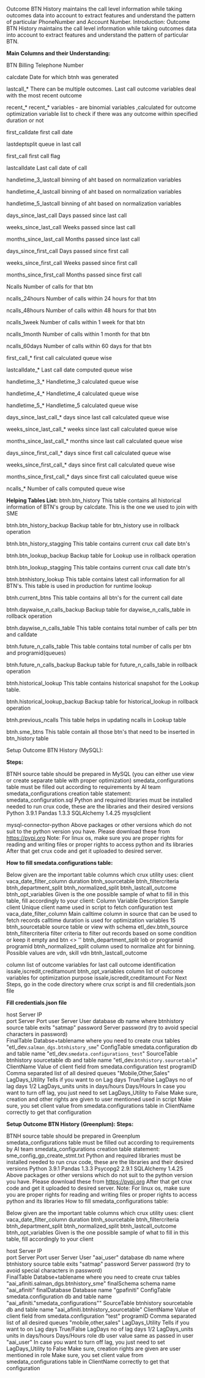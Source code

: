 Outcome BTN History maintains the call level information while taking outcomes data into account to extract features and understand the pattern of particular PhoneNumber and Account Number.
Introduction:
Outcome BTN History maintains the call level information while taking outcomes data into account to extract features and understand the pattern of particular BTN.


**Main Columns and their Understanding:**


BTN
Billing Telephone Number

calcdate
Date for which btnh was generated
 
lastcall_*
There can be multiple outcomes. Last call outcome variables deal with the most recent outcome

recent_*
recent_* variables - are binomial variables ,calculated for outcome optimization variable list to check if there was any outcome within specified duration or not

first_calldate
first call date

lastdeptsplit
queue in last call

first_call
first call flag

lastcalldate
Last call date of call

handletime_3_lastcall
binning of aht based on normalization variables

handletime_4_lastcall
binning of aht based on normalization variables

handletime_5_lastcall
binning of aht based on normalization variables

days_since_last_call
Days passed since last call

weeks_since_last_call
Weeks passed since last call

months_since_last_call
Months passed since last call

days_since_first_call
Days passed since first call

weeks_since_first_call
Weeks passed since first call

months_since_first_call
Months passed since first call	
 
Ncalls
Number of calls for that btn

ncalls_24hours
Number of calls within 24 hours for that btn

ncalls_48hours
Number of calls within 48 hours for that btn

ncalls_1week
Number of calls within 1 week for that btn

ncalls_1month
Number of calls within 1 month for that btn

ncalls_60days
Number of calls within 60 days for that btn

first_call_*
first call calculated queue wise

lastcalldate_*
Last call date computed queue wise

handletime_3_*
Handletime_3 calculated queue wise

handletime_4_*
Handletime_4 calculated queue wise

handletime_5_*
Handletime_5 calculated queue wise

days_since_last_call_*
days since last call calculated queue wise

weeks_since_last_call_*
weeks since last call calculated queue wise

months_since_last_call_*
months since last call calculated queue wise

days_since_first_call_*
days since first call calculated queue wise

weeks_since_first_call_*
days since first call calculated queue wise

months_since_first_call_*
days since first call calculated queue wise

ncalls_*
Number of calls computed queue wise

 

**Helping Tables List:**
btnh.btn_history	This table contains all historical information of BTN's group by calcdate. This is the one we used to join with SME

btnh.btn_history_backup	Backup table for btn_history use in rollback operation

btnh.btn_history_stagging	This table contains current crux call date btn's

btnh.btn_lookup_backup	Backup table for Lookup use in rollback operation

btnh.btn_lookup_stagging	This table contains current crux call date btn's

btnh.btnhistory_lookup	This table contains latest call information for all BTN's. This table is used in production for runtime lookup

btnh.current_btns	This table contains all btn's for the current call date

btnh.daywaise_n_calls_backup	Backup table for daywise_n_calls_table in rollback operation

btnh.daywise_n_calls_table	This table contains total number of calls per btn and calldate

btnh.future_n_calls_table	This table contains total number of calls per btn and programid(queues)

btnh.future_n_calls_backup	Backup table for future_n_calls_table in rollback operation

btnh.historical_lookup	This table contains historical snapshot for the Lookup table.

btnh.historical_lookup_backup	Backup table for historical_lookup in rollback operation

btnh.previous_ncalls	This table helps in updating ncalls in Lookup table

btnh.sme_btns	This table contain all those btn's that need to be inserted in btn_history table

Setup Outcome BTN History (MySQL):

**Steps:**

BTNH source table should be prepared in MySQL (you can either use view or create separate table with proper optimization)
smedata_configurations table must be filled out according to requirements by AI team
smedata_configurations creation table statement: smedata_configuration.sql
Python and required libraries must be installed needed to run crux code, these are the libraries and their desired versions
Python 3.9.1
Pandas 1.3.3
SQLAlchemy 1.4.25
mysqlclient

mysql-connector-python
 Above packages or other versions which do not suit to the python version you have. Please download these from https://pypi.org
Note: For linux os, make sure you are proper rights for reading and writing files or proper rights to access python and its libraries
After that get crux code and get it uploaded to desired server.


**How to fill smedata.configurations table:**

Below given are the important table columns which crux utility uses:
client
vaca_date_filter_column
duration
btnh_sourcetable
btnh_filtercriteria
btnh_department_split
btnh_normalized_split
btnh_lastcall_outcome
btnh_opt_variables
Given is the one possible sample of what to fill in this table, fill accordingly to your client:
Column Variable	Description	Sample
client	Unique client name used in script to fetch configuration	test
vaca_date_filter_column	Main calltime column in source that can be used to fetch records	calltime
duration	is used for optimization variables	15
btnh_sourcetable	source table or view with schema	etl_dev.btnh_source
btnh_filtercriteria	filter criteria to filter out records based on some condition or keep it empty	and btn <> ''
btnh_department_split	lob or programid	programid
btnh_normalized_split	column used to normalize aht for binning. Possible values are vdn, skill	vdn
btnh_lastcall_outcome

column list of outcome variables for last call outcome identification	issale,iscredit,creditamount
btnh_opt_variables	column list of outcome variables for optimization purpose	issale,iscredit,creditamount
For Next Steps, go in the code directory where crux script is and fill credentials.json file

**Fill credentials.json file**

host	Server IP	
port	Server Port	
user	Server User	
database	db name where btnhistory source table exits	"satmap"
password	Server password (try to avoid special characters in password)	
FinalTable	Databse+tablename where you need to create crux tables	"etl_dev.`salman_dgs.btnhistory_sme`"
ConfigTable	smedata.configuration db and table name	 "etl_dev.`smedata.configurations_test`"
SourceTable	btnhistory sourcetable db and table name	"etl_dev.`btnhistory.sourcetable`"
ClientName	Value of client field from smedata.configuration	test
programID	Comma separated list of all desired queues	"Mobile,Other,Sales"
LagDays_Utility	Tells if you want to on Lag days	True/False
LagDays	no of lag days	1/2
LagDays_units	units in days/hours	Days/Hours
In case you want to turn off lag, you just need to set LagDays_Utility to False
Make sure, creation and other rights are given to user mentioned used in script
Make sure, you set client value from smedata.configurations table in ClientName correctly to get that configuration

**Setup Outcome BTN History (Greenplum):
Steps:**

BTNH source table should be prepared in Greenplum
smedata_configurations table must be filled out according to requirements by AI team
smedata_configurations creation table statement: sme_config_gp_create_stmt.txt
Python and required libraries must be installed needed to run crux code, these are the libraries and their desired versions
Python 3.9.1
Pandas 1.3.3
Psycopg2 2.9.1
SQLAlchemy 1.4.25
 Above packages or other versions which do not suit to the python version you have. Please download these from https://pypi.org
After that get crux code and get it uploaded to desired server.
Note: For linux os, make sure you are proper rights for reading and writing files or proper rights to access python and its libraries
How to fill smedata_configurations table:

Below given are the important table columns which crux utility uses:
client
vaca_date_filter_column
duration
btnh_sourcetable
btnh_filtercriteria
btnh_department_split
btnh_normalized_split
btnh_lastcall_outcome
btnh_opt_variables
Given is the one possible sample of what to fill in this table, fill accordingly to your client


host	Server IP	
port	Server Port	
user	Server User	"aai_user"
database	db name where btnhistory source table exits	"satmap"
password	Server password (try to avoid special characters in password)	
FinalTable	Databse+tablename where you need to create crux tables	"aai_afiniti.salman_dgs.btnhistory_sme"
finalSchema	schema name	"aai_afiniti"
finalDatabase	Database name	"gpafiniti"
ConfigTable	smedata.configuration db and table name	 "aai_afiniti.\"smedata_configurations\""
SourceTable	btnhistory sourcetable db and table name	"aai_afiniti.btnhistory_sourcetable"
ClientName	Value of client field from smedata.configuration	"test"
programID	Comma separated list of all desired queues	"mobile,other,sales"
LagDays_Utility	Tells if you want to on Lag days	True/False
LagDays	no of lag days	1/2
LagDays_units	units in days/hours	Days/Hours
role	db user value same as passed in user	"aai_user"
In case you want to turn off lag, you just need to set LagDays_Utility to False
Make sure, creation rights are given are user mentioned in role
Make sure, you set client value from smedata_configurations table in ClientName correctly to get that configuration

